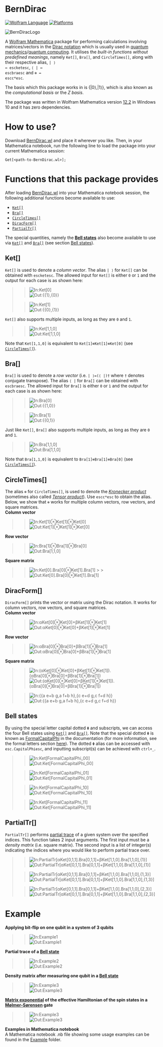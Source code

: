 # BernDirac

[![Wolfram Language](https://wolfr.am/NyiJ4BVJ)](https://www.wolfram.com/language/)
[![Platforms](https://img.shields.io/badge/Platform-Windows/MacOS/Linux-crimson)](https://github.com/bernwo/BernDirac)

![BernDiracLogo](Image/Logo/BernDirac_logo_v2.svg)

A [Wolfram Mathematica](https://www.wolfram.com/mathematica/) package for performing calculations involving matrices/vectors in the [Dirac notation](https://en.wikipedia.org/wiki/Bra%E2%80%93ket_notation) which is usually used in [quantum mechanics](https://en.wikipedia.org/wiki/Quantum_mechanics)/[quantum computing](https://en.wikipedia.org/wiki/Quantum_computing). It utilises the _built-in functions without predefined meanings_, namely `Ket[]`, `Bra[]`, and `CircleTimes[]`, along with their respective alias, <code>| ⟩ ↔ <kbd>esc</kbd>ket<kbd>esc</kbd></code>, <code>⟨ | ↔ <kbd>esc</kbd>bra<kbd>esc</kbd></code> and <code>⊗ ↔ <kbd>esc</kbd>c\*<kbd>esc</kbd></code>.

The basis which this package works in is {|0⟩,|1⟩}, which is also known as the _computational basis_ or the _Z basis_.

The package was written in Wolfram Mathematica version [12.2](https://www.wolfram.com/mathematica/quick-revision-history.html) in Windows 10 and it has zero dependencies.

# How to use?

Download [BernDirac.wl](https://github.com/bernwo/BernDirac/blob/main/BernDirac.wl) and place it wherever you like. Then, in your Mathematica notebook, run the following line to load the package into your current Mathematica session:

```wolframlanguage
Get[<path-to-BernDirac.wl>];
```

# Functions that this package provides

After loading [BernDirac.wl](https://github.com/bernwo/BernDirac/blob/main/BernDirac.wl) into your Mathematica notebook session, the following additional functions become available to use:

- [`Ket[]`](#Ket "Go-to Ket[]")
- [`Bra[]`](#Bra "Go-to Bra[]")
- [`CircleTimes[]`](#CircleTimes "Go-to CircleTimes[]")
- [`DiracForm[]`](#DiracForm "Go-to DiracForm[]")
- [`PartialTr[]`](#PartialTr "Go-to PartialTr[]")

The special quantities, namely the [**Bell states**](https://en.wikipedia.org/wiki/Bell_state) also become available to use via [`Ket[]`](#Ket "Go-to Ket[]") and [`Bra[]`](#Bra "Go-to Bra[]") (see section [Bell states](#Bell-states "Go-to Bell states")).

## Ket[]

`Ket[]` is used to denote a _column vector_. The alias `| ⟩` for `Ket[]` can be obtained with <code><kbd>esc</kbd>ket<kbd>esc</kbd></code>.
The allowed input for `Ket[]` is either `0` or `1` and the output for each case is as shown here:

> > ![In:Ket[0]](Image/Ket/ket0_in.svg "Ket[0]")  
> > ![Out:{{1},{0}}](Image/Ket/ket0_out.svg "{{1},{0}}")
>
> > ![In:Ket[1]](Image/Ket/ket1_in.svg "Ket[1]")  
> > ![Out:{{0},{1}}](Image/Ket/ket1_out.svg "{{0},{1}}")

`Ket[]` also supports multiple inputs, as long as they are `0` and `1`.

> > ![In:Ket[1,1,0]](Image/Ket/ket110_in.svg "Ket[1,1,0]")  
> > ![Out:Ket[1,1,0]](Image/Ket/ket110_out.svg "{{0},{0},{0},{0},{0},{0},{1},{0}}")

Note that `Ket[1,1,0]` is equivalent to `Ket[1]⊗Ket[1]⊗Ket[0]` (see [`CircleTimes[]`](#CircleTimes "Go-to CircleTimes[]")).

## Bra[]

`Bra[]` is used to denote a _row vector_ (i.e. `| ⟩=(⟨ |)†` where `†` denotes conjugate transpose). The alias `⟨ |` for `Bra[]` can be obtained with <code><kbd>esc</kbd>bra<kbd>esc</kbd></code>.
The allowed input for `Bra[]` is either `0` or `1` and the output for each case is as shown here:

> > ![In:Bra[0]](Image/Bra/bra0_in.svg "Bra[0]")  
> > ![Out:{{1,0}}](Image/Bra/bra0_out.svg "{{1,0}}")
>
> > ![In:Bra[1]](Image/Bra/bra1_in.svg "Bra[1]")  
> > ![Out:{{0,1}}](Image/Bra/bra1_out.svg "{{0,1}}")

Just like `Ket[]`, `Bra[]` also supports multiple inputs, as long as they are `0` and `1`.

> > ![In:Bra[1,1,0]](Image/Bra/bra110_in.svg "Bra[1,1,0]")  
> > ![Out:Bra[1,1,0]](Image/Bra/bra110_out.svg "{{0,0,0,0,0,0,1,0}}")

Note that `Bra[1,1,0]` is equivalent to `Bra[1]⊗Bra[1]⊗Bra[0]` (see [`CircleTimes[]`](#CircleTimes "Go-to CircleTimes[]")).

## CircleTimes[]

The alias `⊗` for `CircleTimes[]`, is used to denote the [_Kronecker product_](https://en.wikipedia.org/wiki/Kronecker_product) (sometimes also called [_Tensor product_](https://en.wikipedia.org/wiki/Tensor_product)). Use <code><kbd>esc</kbd>c\*<kbd>esc</kbd></code> to obtain the alias.
Below, we show that `⊗` works for multiple column vectors, row vectors, and square matrices.  
**Column vector**

> > ![In:Ket[1]⊗Ket[1]⊗Ket[0]](Image/Ket/ket110_tensor_in.svg "Ket[1]⊗Ket[1]⊗Ket[0]")  
> > ![Out:Ket[1]⊗Ket[1]⊗Ket[0]](Image/Ket/ket110_out.svg "{{0},{0},{0},{0},{0},{0},{1},{0}}")

**Row vector**

> > ![In:Bra[1]⊗Bra[1]⊗Bra[0]](Image/Bra/bra110_tensor_in.svg "Bra[1]⊗Bra[1]⊗Bra[0]")  
> > ![Out:Bra[1,1,0]](Image/Bra/bra110_out.svg "{{0,0,0,0,0,0,1,0}}")

**Square matrix**

> > ![In:Ket[0].Bra[0]⊗Ket[1].Bra[1]](Image/BraKet/braket00_11_tensor_in.svg "Ket[0].Bra[0]⊗Ket[1].Bra[1]") > > ![Out:Ket[0].Bra[0]⊗Ket[1].Bra[1]](Image/BraKet/braket00_11_tensor_out.svg "{{{0, 0, 0, 0}, {0, 1, 0, 0}, {0, 0, 0, 0}, {0, 0, 0, 0}}}")

## DiracForm[]

`DiracForm[]` prints the vector or matrix using the Dirac notation. It works for column vectors, row vectors, and square matrices.  
**Column vector**

> > ![In:αKet[0]⊗Ket[0]+βKet[1]⊗Ket[1]](Image/Ket/αket00_βket11_tensor_dirac_in.svg "αKet[0]⊗Ket[0]+βKet[1]⊗Ket[1]")  
> > ![Out:αKet[0]⊗Ket[0]+βKet[1]⊗Ket[1]](Image/Ket/αket00_βket11_tensor_dirac_out.svg "α|0,0⟩+β|1,1⟩")

**Row vector**

> > ![In:αBra[0]⊗Bra[0]+βBra[1]⊗Bra[1]](Image/Bra/αbra00_βbra11_tensor_dirac_in.svg "αBra[0]⊗Bra[0]+βBra[1]⊗Bra[1]")  
> > ![Out:αBra[0]⊗Bra[0]+βBra[1]⊗Bra[1]](Image/Bra/αbra00_βbra11_tensor_dirac_out.svg "α⟨0,0|+β⟨1,1|")

**Square matrix**

> > ![In:(αKet[0]⊗Ket[0]+βKet[1]⊗Ket[1]).(αBra[0]⊗Bra[0]+βBra[1]⊗Bra[1])](Image/BraKet/αket00_βket11_αbra00_βbra11_tensor_dirac_in.svg "(αKet[0]⊗Ket[0]+βKet[1]⊗Ket[1]).(αBra[0]⊗Bra[0]+βBra[1]⊗Bra[1])")  
> > ![Out:(αKet[0]⊗Ket[0]+βKet[1]⊗Ket[1]).(αBra[0]⊗Bra[0]+βBra[1]⊗Bra[1])](Image/BraKet/αket00_βket11_αbra00_βbra11_tensor_dirac_out.svg "α²|0,0⟩.⟨0,0|+αβ|0,0⟩.⟨1,1|+αβ|1,1⟩.⟨0,0|+β²|1,1⟩.⟨1,1|")
>
> > ![In:{{a e+b g,a f+b h},{c e+d g,c f+d h}}](Image/BraKet/matrix_ketbra_in.svg "{{a e+b g,a f+b h},{c e+d g,c f+d h}}")  
> > ![Out:{{a e+b g,a f+b h},{c e+d g,c f+d h}}](Image/BraKet/matrix_ketbra_out.svg "(a e+b g)|0⟩.⟨0|+(a f+b h)|0⟩.⟨1|+(c e+d g)|1⟩.⟨0|+(c f+d h)|1⟩.⟨1|")

## Bell states

By using the special letter capital dotted `Φ` and subscripts, we can access the four Bell states using [`Ket[]`](#Ket "Go-to Ket[]") and [`Bra[]`](#Ket "Go-to Ket[]"). Note that the special dotted `Φ` is known as [FormalCapitalPhi](https://reference.wolfram.com/language/ref/character/FormalCapitalPhi.html) in the documentation (for more information, see the formal letters section [here](https://reference.wolfram.com/language/tutorial/MathematicalAndOtherNotation.html)).
The dotted `Φ` alias can be accessed with <code><kbd>esc</kbd>.CapitalPhi<kbd>esc</kbd></code>, and inputting subscript(s) can be achieved with <code><kbd>ctrl</kbd>+<kbd>\_</kbd></code>.

> > ![In:Ket[FormalCapitalPhi_00]](Image/Bell_states/phi00_in.svg "Ket[FormalCapitalPhi_00]")  
> > ![Out:Ket[FormalCapitalPhi_00]](Image/Bell_states/phi00_out.svg "|0,0⟩/√2+|1,1⟩/√2")
>
> > ![In:Ket[FormalCapitalPhi_01]](Image/Bell_states/phi01_in.svg "Ket[FormalCapitalPhi_01]")  
> > ![Out:Ket[FormalCapitalPhi_01]](Image/Bell_states/phi01_out.svg "|0,1⟩/√2+|1,0⟩/√2")
>
> > ![In:Ket[FormalCapitalPhi_10]](Image/Bell_states/phi10_in.svg "Ket[FormalCapitalPhi_10]")  
> > ![Out:Ket[FormalCapitalPhi_10]](Image/Bell_states/phi10_out.svg "|0,0⟩/√2-|1,1⟩/√2")
>
> > ![In:Ket[FormalCapitalPhi_11]](Image/Bell_states/phi11_in.svg "Ket[FormalCapitalPhi_11]")  
> > ![Out:Ket[FormalCapitalPhi_11]](Image/Bell_states/phi11_out.svg "|0,1⟩/√2-|1,0⟩/√2")

## PartialTr[]

`PartialTr[]` performs [partial trace](https://en.wikipedia.org/wiki/Partial_trace) of a given system over the specified indices. This function takes 2 input arguments. The first input must be a _density matrix_ (i.e. square matrix). The second input is a list of integer(s) indicating the indices where you would like to perform partial trace over.

> > ![In:PartialTr[αKet[0,1,1].Bra[0,1,1]+βKet[1,1,0].Bra[1,1,0],{1}]](Image/PartialTr/partialtr1_αketbra011_βketbra110_in.svg "PartialTr[αKet[0,1,1].Bra[0,1,1]+βKet[1,1,0].Bra[1,1,0],{1}]")  
> > ![Out:PartialTr[αKet[0,1,1].Bra[0,1,1]+βKet[1,1,0].Bra[1,1,0],{1}]](Image/PartialTr/partialtr1_αketbra011_βketbra110_out.svg "β|1,0⟩.⟨1,0|+α|1,1⟩.⟨1,1|")
>
> > ![In:PartialTr[αKet[0,1,1].Bra[0,1,1]+βKet[1,1,0].Bra[1,1,0],{1,3}]](Image/PartialTr/partialtr13_αketbra011_βketbra110_in.svg "PartialTr[αKet[0,1,1].Bra[0,1,1]+βKet[1,1,0].Bra[1,1,0],{1,3}]")  
> > ![Out:PartialTr[αKet[0,1,1].Bra[0,1,1]+βKet[1,1,0].Bra[1,1,0],{1,3}]](Image/PartialTr/partialtr13_αketbra011_βketbra110_out.svg "(α+β)|1⟩.⟨1|")
>
> > ![In:PartialTr[αKet[0,1,1].Bra[0,1,1]+βKet[1,1,0].Bra[1,1,0],{2,3}]](Image/PartialTr/partialtr23_αketbra011_βketbra110_in.svg "PartialTr[αKet[0,1,1].Bra[0,1,1]+βKet[1,1,0].Bra[1,1,0],{2,3}]")  
> > ![Out:PartialTr[αKet[0,1,1].Bra[0,1,1]+βKet[1,1,0].Bra[1,1,0],{2,3}]](Image/PartialTr/partialtr23_αketbra011_βketbra110_out.svg "α|0⟩.⟨0|+β|1⟩.⟨1|")

# Example

**Applying bit-flip on one qubit in a system of 3 qubits**

> > ![In:Example1](Image/Example/eg_bitflip_in.svg "Example1")  
> > ![Out:Example1](Image/Example/eg_bitflip_out.svg "Example1")

**Partial trace of a [Bell state](#Bell-states "Go-to Bell states")**

> > ![In:Example2](Image/Example/eg_partialtr_bellstate_in.svg "Example2")  
> > ![Out:Example2](Image/Example/eg_partialtr_bellstate_out.svg "Example2")

**Density matrix after measuring one qubit in a [Bell state](#Bell-states "Go-to Bell states")**

> > ![In:Example3](Image/Example/eg_postmeasurement_in.svg "Example3")  
> > ![Out:Example3](Image/Example/eg_postmeasurement_out.svg "Example3")

**[Matrix exponential](https://en.wikipedia.org/wiki/Matrix_exponential) of the effective Hamiltonian of the spin states in a [Mølmer-Sørensen](https://en.wikipedia.org/wiki/M%C3%B8lmer%E2%80%93S%C3%B8rensen_gate) gate**

> > ![In:Example3](Image/Example/eg_matrixexp_in.svg "Example3")  
> > ![Out:Example3](Image/Example/eg_matrixexp_out.svg "Example3")

**Examples in Mathematica notebook**  
A Mathematica notebook .nb file showing some usage examples can be found in the [Example](https://github.com/bernwo/BernDirac/tree/main/Example) folder.
